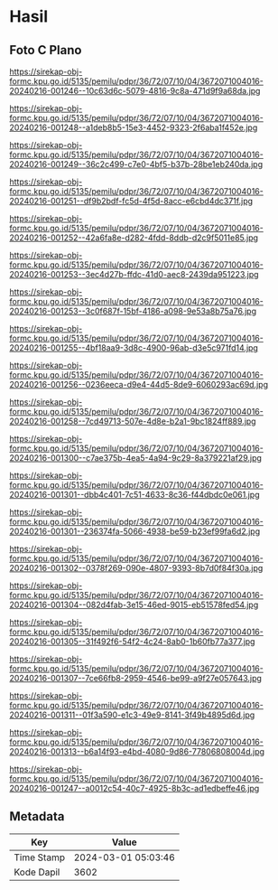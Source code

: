 # Hasil

## Foto C Plano

https://sirekap-obj-formc.kpu.go.id/5135/pemilu/pdpr/36/72/07/10/04/3672071004016-20240216-001246--10c63d6c-5079-4816-9c8a-471d9f9a68da.jpg

https://sirekap-obj-formc.kpu.go.id/5135/pemilu/pdpr/36/72/07/10/04/3672071004016-20240216-001248--a1deb8b5-15e3-4452-9323-2f6aba1f452e.jpg

https://sirekap-obj-formc.kpu.go.id/5135/pemilu/pdpr/36/72/07/10/04/3672071004016-20240216-001249--36c2c499-c7e0-4bf5-b37b-28be1eb240da.jpg

https://sirekap-obj-formc.kpu.go.id/5135/pemilu/pdpr/36/72/07/10/04/3672071004016-20240216-001251--df9b2bdf-fc5d-4f5d-8acc-e6cbd4dc371f.jpg

https://sirekap-obj-formc.kpu.go.id/5135/pemilu/pdpr/36/72/07/10/04/3672071004016-20240216-001252--42a6fa8e-d282-4fdd-8ddb-d2c9f5011e85.jpg

https://sirekap-obj-formc.kpu.go.id/5135/pemilu/pdpr/36/72/07/10/04/3672071004016-20240216-001253--3ec4d27b-ffdc-41d0-aec8-2439da951223.jpg

https://sirekap-obj-formc.kpu.go.id/5135/pemilu/pdpr/36/72/07/10/04/3672071004016-20240216-001253--3c0f687f-15bf-4186-a098-9e53a8b75a76.jpg

https://sirekap-obj-formc.kpu.go.id/5135/pemilu/pdpr/36/72/07/10/04/3672071004016-20240216-001255--4bf18aa9-3d8c-4900-96ab-d3e5c971fd14.jpg

https://sirekap-obj-formc.kpu.go.id/5135/pemilu/pdpr/36/72/07/10/04/3672071004016-20240216-001256--0236eeca-d9e4-44d5-8de9-6060293ac69d.jpg

https://sirekap-obj-formc.kpu.go.id/5135/pemilu/pdpr/36/72/07/10/04/3672071004016-20240216-001258--7cd49713-507e-4d8e-b2a1-9bc1824ff889.jpg

https://sirekap-obj-formc.kpu.go.id/5135/pemilu/pdpr/36/72/07/10/04/3672071004016-20240216-001300--c7ae375b-4ea5-4a94-9c29-8a379221af29.jpg

https://sirekap-obj-formc.kpu.go.id/5135/pemilu/pdpr/36/72/07/10/04/3672071004016-20240216-001301--dbb4c401-7c51-4633-8c36-f44dbdc0e061.jpg

https://sirekap-obj-formc.kpu.go.id/5135/pemilu/pdpr/36/72/07/10/04/3672071004016-20240216-001301--236374fa-5066-4938-be59-b23ef99fa6d2.jpg

https://sirekap-obj-formc.kpu.go.id/5135/pemilu/pdpr/36/72/07/10/04/3672071004016-20240216-001302--0378f269-090e-4807-9393-8b7d0f84f30a.jpg

https://sirekap-obj-formc.kpu.go.id/5135/pemilu/pdpr/36/72/07/10/04/3672071004016-20240216-001304--082d4fab-3e15-46ed-9015-eb51578fed54.jpg

https://sirekap-obj-formc.kpu.go.id/5135/pemilu/pdpr/36/72/07/10/04/3672071004016-20240216-001305--31f492f6-54f2-4c24-8ab0-1b60fb77a377.jpg

https://sirekap-obj-formc.kpu.go.id/5135/pemilu/pdpr/36/72/07/10/04/3672071004016-20240216-001307--7ce66fb8-2959-4546-be99-a9f27e057643.jpg

https://sirekap-obj-formc.kpu.go.id/5135/pemilu/pdpr/36/72/07/10/04/3672071004016-20240216-001311--01f3a590-e1c3-49e9-8141-3f49b4895d6d.jpg

https://sirekap-obj-formc.kpu.go.id/5135/pemilu/pdpr/36/72/07/10/04/3672071004016-20240216-001313--b6a14f93-e4bd-4080-9d86-77806808004d.jpg

https://sirekap-obj-formc.kpu.go.id/5135/pemilu/pdpr/36/72/07/10/04/3672071004016-20240216-001247--a0012c54-40c7-4925-8b3c-ad1edbeffe46.jpg


## Metadata

| Key        | Value               |
| ---------- | ------------------- |
| Time Stamp | 2024-03-01 05:03:46 |
| Kode Dapil | 3602                |



